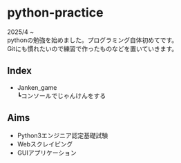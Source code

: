 # python-practice
2025/4 ~  
pythonの勉強を始めました。プログラミング自体初めてです。  
Gitにも慣れたいので練習で作ったものなどを置いていきます。  

## Index
- Janken_game  
┗コンソールでじゃんけんをする

## Aims
- Python3エンジニア認定基礎試験
- Webスクレイピング
- GUIアプリケーション
